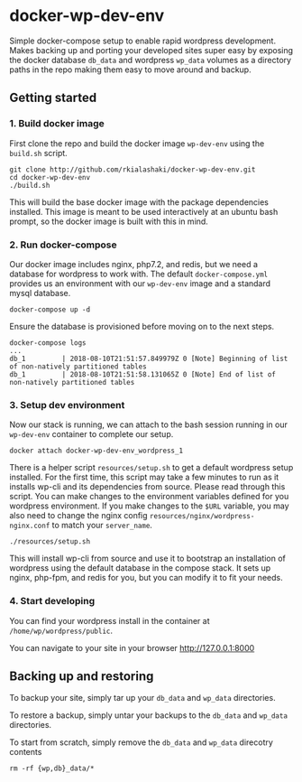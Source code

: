 # docker-wp-dev-env

Simple docker-compose setup to enable rapid wordpress development.  
Makes backing up and porting your developed sites super easy by exposing the 
docker database `db_data` and wordpress `wp_data` volumes as a directory paths 
in the repo making them easy to move around and backup.

## Getting started

### 1. Build docker image
First clone the repo and build the docker image `wp-dev-env` using the
`build.sh` script.

```
git clone http://github.com/rkialashaki/docker-wp-dev-env.git
cd docker-wp-dev-env
./build.sh
```

This will build the base docker image with the package dependencies installed.
This image is meant to be used interactively at an ubuntu bash prompt, so the
docker image is built with this in mind.  

### 2. Run docker-compose
Our docker image includes nginx, php7.2, and redis, but we need a database for
wordpress to work with.  The default `docker-compose.yml` provides us an
environment with our `wp-dev-env` image and a standard mysql database.  

```
docker-compose up -d
```

Ensure the database is provisioned before moving on to the next steps.

```
docker-compose logs 
...
db_1         | 2018-08-10T21:51:57.849979Z 0 [Note] Beginning of list of non-natively partitioned tables
db_1         | 2018-08-10T21:51:58.131065Z 0 [Note] End of list of non-natively partitioned tables
```

### 3. Setup dev environment
Now our stack is running, we can attach to the bash session running in our
`wp-dev-env` container to complete our setup.

```
docker attach docker-wp-dev-env_wordpress_1
```

There is a helper script `resources/setup.sh` to get a default wordpress setup installed.  For the
first time, this script may take a few minutes to run as it installs wp-cli and
its dependencies from source.  Please read through this script.  You can make
changes to the environment variables defined for you wordpress environment.  If
you make changes to the `$URL` variable, you may also need to change the nginx
config `resources/nginx/wordpress-nginx.conf` to match your `server_name`.  

```
./resources/setup.sh
```

This will install wp-cli from source and use it to bootstrap an installation of
wordpress using the default database in the compose stack.  It sets up nginx,
php-fpm, and redis for you, but you can modify it to fit your needs.

### 4. Start developing
You can find your wordpress install in the container at
`/home/wp/wordpress/public`.

You can navigate to your site in your browser http://127.0.0.1:8000

## Backing up and restoring
To backup your site, simply tar up your `db_data` and `wp_data`
directories.  

To restore a backup, simply untar your backups to the `db_data` and `wp_data`
directories.

To start from scratch, simply remove the `db_data` and `wp_data` direcotry
contents

```
rm -rf {wp,db}_data/*
```
